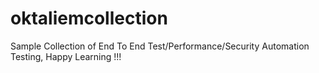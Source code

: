 # oktaliemcollection
Sample Collection of End To End Test/Performance/Security Automation Testing, Happy Learning !!!
